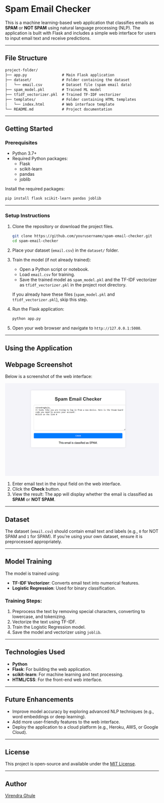 # Spam Email Checker

This is a machine learning-based web application that classifies emails as **SPAM** or **NOT SPAM** using natural language processing (NLP). The application is built with Flask and includes a simple web interface for users to input email text and receive predictions.

---

## **File Structure**

```
project-folder/
├── app.py                # Main Flask application
├── dataset/              # Folder containing the dataset
│   └── email.csv         # Dataset file (spam email data)
├── spam_model.pkl        # Trained ML model
├── tfidf_vectorizer.pkl  # Trained TF-IDF vectorizer
├── templates/            # Folder containing HTML templates
│   └── index.html        # Web interface template
└── README.md             # Project documentation
```

---

## **Getting Started**

### **Prerequisites**

- Python 3.7+
- Required Python packages:
  - Flask
  - scikit-learn
  - pandas
  - joblib

Install the required packages:

```bash
pip install flask scikit-learn pandas joblib
```

---

### **Setup Instructions**

1. Clone the repository or download the project files.

   ```bash
   git clone https://github.com/yourusername/spam-email-checker.git
   cd spam-email-checker
   ```

2. Place your dataset (`email.csv`) in the `dataset/` folder.

3. Train the model (if not already trained):

   - Open a Python script or notebook.
   - Load `email.csv` for training.
   - Save the trained model as `spam_model.pkl` and the TF-IDF vectorizer as `tfidf_vectorizer.pkl` in the project root directory.

   If you already have these files (`spam_model.pkl` and `tfidf_vectorizer.pkl`), skip this step.

4. Run the Flask application:

   ```bash
   python app.py
   ```

5. Open your web browser and navigate to `http://127.0.0.1:5000`.

---

## **Using the Application**

## **Webpage Screenshot**

Below is a screenshot of the web interface:

![Webpage Screenshot](pic/scrn.png)

1. Enter email text in the input field on the web interface.
2. Click the **Check** button.
3. View the result: The app will display whether the email is classified as **SPAM** or **NOT SPAM**.

---

## **Dataset**

The dataset (`email.csv`) should contain email text and labels (e.g., `0` for NOT SPAM and `1` for SPAM). If you're using your own dataset, ensure it is preprocessed appropriately.

---

## **Model Training**

The model is trained using:

- **TF-IDF Vectorizer**: Converts email text into numerical features.
- **Logistic Regression**: Used for binary classification.

### Training Steps:

1. Preprocess the text by removing special characters, converting to lowercase, and tokenizing.
2. Vectorize the text using TF-IDF.
3. Train the Logistic Regression model.
4. Save the model and vectorizer using `joblib`.

---

## **Technologies Used**

- **Python**
- **Flask**: For building the web application.
- **scikit-learn**: For machine learning and text processing.
- **HTML/CSS**: For the front-end web interface.

---

## **Future Enhancements**

- Improve model accuracy by exploring advanced NLP techniques (e.g., word embeddings or deep learning).
- Add more user-friendly features to the web interface.
- Deploy the application to a cloud platform (e.g., Heroku, AWS, or Google Cloud).

---

## **License**

This project is open-source and available under the [MIT License](LICENSE).

---

## **Author**

[Virendra Ghule](https://github.com/Virendra108)



